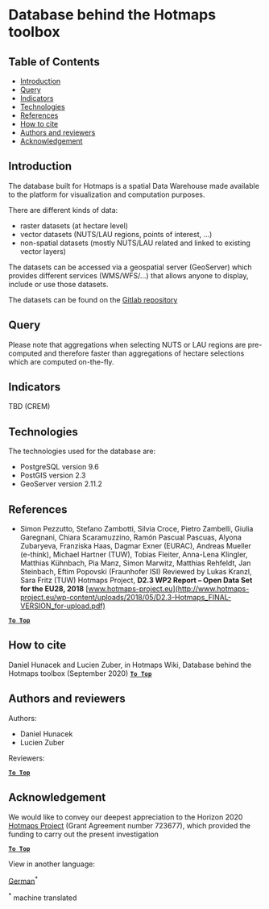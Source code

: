 <h1>Database behind the Hotmaps toolbox</h1>

## Table of Contents

- [Introduction](#introduction)
- [Query](#query)
- [Indicators](#indicators)
- [Technologies](#technologies)
- [References](#references)
- [How to cite](#how-to-cite)
- [Authors and reviewers](#authors-and-reviewers)
- [Acknowledgement](#acknowledgement)

## Introduction

The database built for Hotmaps is a spatial Data Warehouse made available to the platform for visualization and computation purposes.

There are different kinds of data:

- raster datasets (at hectare level)
- vector datasets (NUTS/LAU regions, points of interest, ...)
- non-spatial datasets (mostly NUTS/LAU related and linked to existing vector layers)

The datasets can be accessed via a geospatial server (GeoServer) which provides different services (WMS/WFS/...) that allows anyone to display, include or use those datasets.

The datasets can be found on the [Gitlab repository](https://gitlab.com/hotmaps)

## Query

Please note that aggregations when selecting NUTS or LAU regions are pre-computed and therefore faster than aggregations of hectare selections which are computed on-the-fly.

## Indicators

TBD (CREM)

## Technologies

The technologies used for the database are:

- PostgreSQL version 9.6
- PostGIS version 2.3
- GeoServer version 2.11.2

## References

- Simon Pezzutto, Stefano Zambotti, Silvia Croce, Pietro Zambelli, Giulia Garegnani, Chiara Scaramuzzino, Ramón Pascual Pascuas, Alyona Zubaryeva, Franziska Haas, Dagmar Exner (EURAC), Andreas Mueller (e-think), Michael Hartner (TUW), Tobias Fleiter, Anna-Lena Klingler, Matthias Kühnbach, Pia Manz, Simon Marwitz, Matthias Rehfeldt, Jan Steinbach, Eftim Popovski (Fraunhofer ISI) Reviewed by Lukas Kranzl, Sara Fritz (TUW) Hotmaps Project, **D2.3 WP2 Report – Open Data Set for the EU28, 2018** 
  [www.hotmaps-project.eu](http://www.hotmaps-project.eu/wp-content/uploads/2018/05/D2.3-Hotmaps_FINAL-VERSION_for-upload.pdf)

[**`To Top`**](#table-of-contents)

## How to cite
Daniel Hunacek and Lucien Zuber, in Hotmaps Wiki, Database behind the Hotmaps toolbox (September 2020)
[**`To Top`**](#table-of-contents)

## Authors and reviewers

Authors:

- Daniel Hunacek
- Lucien Zuber

Reviewers:

[**`To Top`**](#table-of-contents)

## Acknowledgement

We would like to convey our deepest appreciation to the Horizon 2020 [Hotmaps Project](https://www.hotmaps-project.eu) (Grant Agreement number 723677), which provided the funding to carry out the present investigation

[**`To Top`**](#table-of-contents)





<!--- THIS IS A SUPER UNIQUE IDENTIFIER -->

View in another language:

 [German](../de/Database-behind-the-Hotmaps-toolbox)<sup>\*</sup> 

<sup>\*</sup> machine translated

